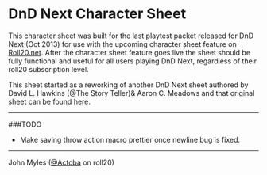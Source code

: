 # DnD Next Character Sheet

This character sheet was built for the last playtest packet released for DnD Next (Oct 2013) for use with the upcoming character sheet feature on [Roll20.net](http://roll20.net).  After the character sheet feature goes live the sheet should be fully functional and useful for all users playing DnD Next, regardless of their roll20 subscription level.

This sheet started as a reworking of another DnD Next sheet authored by David L. Hawkins (@The Story Teller)& Aaron C. Meadows and that original sheet can be found [here](https://github.com/Roll20/roll20-character-sheets/tree/master/DnDNext).

---
###TODO 
* Make saving throw action macro prettier once newline bug is fixed.
---

John Myles ([@Actoba](https://app.roll20.net/users/427494/actoba) on roll20)

